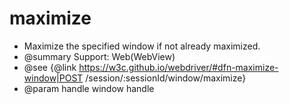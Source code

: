 # maximize

* Maximize the specified window if not already maximized.
* @summary Support: Web(WebView)
* @see {@link https://w3c.github.io/webdriver/#dfn-maximize-window|POST /session/:sessionId/window/maximize}
* @param handle window handle
